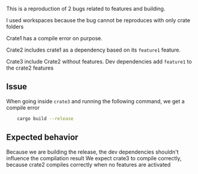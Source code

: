 This is a reproduction of 2 bugs related to features and building.

I used workspaces because the bug cannot be reproduces with only crate folders

Crate1 has a compile error on purpose.

Crate2 includes crate1 as a dependency based on its `feature1` feature.

Crate3 include Crate2 without features. Dev dependencies add `feature1` to the crate2 features


## Issue

When going inside `crate3` and running the following command, we get a compile error
``` bash
    cargo build --release
```

## Expected behavior

Because we are building the release, the dev dependencies shouldn't influence the compilation result
We expect crate3 to compile correctly, because crate2 compiles correctly when no features are activated
